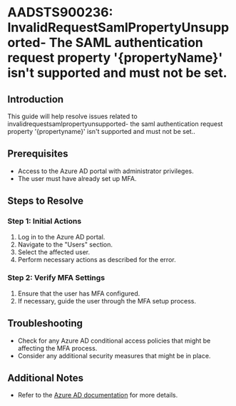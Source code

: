
# AADSTS900236: InvalidRequestSamlPropertyUnsupported- The SAML authentication request property '{propertyName}' isn't supported and must not be set.

## Introduction
This guide will help resolve issues related to invalidrequestsamlpropertyunsupported- the saml authentication request property '{propertyname}' isn't supported and must not be set..

## Prerequisites
- Access to the Azure AD portal with administrator privileges.
- The user must have already set up MFA.

## Steps to Resolve

### Step 1: Initial Actions
1. Log in to the Azure AD portal.
2. Navigate to the "Users" section.
3. Select the affected user.
4. Perform necessary actions as described for the error.

### Step 2: Verify MFA Settings
1. Ensure that the user has MFA configured.
2. If necessary, guide the user through the MFA setup process.

## Troubleshooting
- Check for any Azure AD conditional access policies that might be affecting the MFA process.
- Consider any additional security measures that might be in place.

## Additional Notes
- Refer to the [Azure AD documentation](https://learn.microsoft.com/en-us/azure/active-directory/) for more details.
